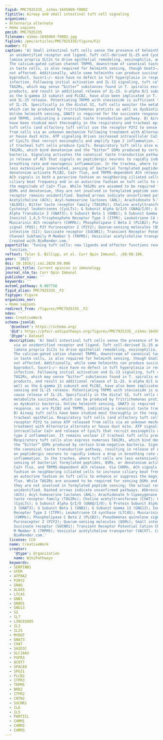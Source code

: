 ```yaml
---
figid: PMC7925335__nihms-1645069-f0002
figtitle: Airway and small intestinal tuft cell signaling
organisms:
- Alternaria alternata
- Homo sapiens
pmcid: PMC7925335
filename: nihms-1645069-f0002.jpg
figlink: /pmc/articles/PMC7925335/figure/F2/
number: F2
caption: 'A) Small intestinal tuft cells sense the presence of helminth worms via
  an unidentified receptor and ligand. Tuft cell-derived IL-25 and CysLTs activate
  lamina propria ILC2s to drive epithelial remodeling, eosinophilia, and worm clearance.
  The calcium-gated cation channel TRPM5, downstream of canonical taste transduction
  in taste cells, is also required for helminth sensing, though Gnat3−/− mice are
  not affected. Additionally, while some helminths can produce succinate as a metabolic
  byproduct, Sucnr1−/− mice have no defect in tuft hyperplasia in response to helminth
  infection. Following initial activation and IL-13 signaling, tuft cells express
  TAS2Rs, which may sense “bitter” substances found in T. spiralis excretory-secretory
  products, and result in additional release of IL-25. G-alpha O/I subunits, as well
  as the G-gamma 13 subunit and PLCB2, have also been implicated in T. spiralis sensing
  and IL-25 release. Potentiating TRPM5 with stevioside is sufficient to cause release
  of IL-25. Specifically in the distal SI, tuft cells monitor the metabolite succinate,
  which can be produced by Tritrichomonas protists as well as dysbiotic bacteria.
  Unlike helminth sensing, GNAT3 is required for the succinate response, as are PLCB2
  and TRPM5, indicating a canonical taste transduction pathway. B) Airway tuft cells
  have been studied most thoroughly in the respiratory and tracheal epithelia. Respiratory
  tuft cells (and olfactory tuft cells) use the receptor P2Y2 to sense ATP released
  from cells via an unknown mechanism following treatment with Alternaria alternata
  or house dust mite. ATP signaling drives increased intracellular Ca2+ and release
  of CysLTs that recruit eosinophils and amplify type 2 inflammation. It remains unclear
  if tracheal tuft cells produce CysLTs. Respiratory tuft cells also express numerous
  TAS2Rs, which bind denatonium and the “bitter” QSMs produced by certain Gram-negative
  bacteria. Signaling activates the canonical taste transduction pathway, resulting
  in release of ACh that signals on peptidergic neurons to rapidly induce a drop in
  breathing rate and neurogenic inflammation. In the trachea, where tuft cells are
  less extensively innervated, sensing of bacterial formylated peptides, QSMs, or
  denatonium activate PLCB2, Ca2+ flux, and TRPM5-dependent ACh release. Via CHRMs,
  ACh signals in both a paracrine fashion on neighboring ciliated cells to increase
  ciliary beat frequency and in an autocrine fashion on tuft cells to enhance or suppress
  the magnitude of Ca2+ flux. While TAS2Rs are assumed to be required for sensing
  QSMs and denatonium, they are not involved in formylated peptide sensing; the actual
  receptor remains unidentified. Dashed arrows indicate unconfirmed pathways. Abbreviations:
  Acetylcholine (ACh); Acyl-homoserine lactones (AHL); Arachidonate 5-lipoxygenase
  (ALOX5); Bitter taste receptor family (TAS2Rs); Choline acetyltransferase (ChAT);
  Cysteinyl leukotrienes (CysLTs); G Subunit Alpha Q/I/O (GNAQ/I/O); G Protein Subunit
  Alpha Transducin 3 (GNAT3); G Subunit Beta 1 (GNB1); G Subunit Gamma 13 (GNG13);
  Inositol 1,4,5-Trisphosphate Receptor Type 3 (ITPR); Leukotriene C4 synthase (LTC4S);
  Muscarinic ACh receptors (CHRMs); Phospholipase C Beta 2 (PLCB2); Pseudomonas quinolone
  signal (PQS); P2Y Purinoceptor 2 (P2Y2); Quorum-sensing molecules (QSMs); Small
  intestine (SI); Succinate receptor (SUCNR1); Transient Receptor Potential Cation
  Channel Subfamily M Member 5 (TRPM5); Vesicular acetylcholine transporter (VAChT).
  Created with BioRender.com.'
papertitle: 'Tuning tuft cells: new ligands and effector functions reveal tissue-specific
  function.'
reftext: Tyler E. Billipp, et al. Curr Opin Immunol. ;68:98-106.
year: '2021'
doi: 10.1016/j.coi.2020.09.006
journal_title: Current opinion in immunology
journal_nlm_ta: Curr Opin Immunol
publisher_name: ''
keywords: ''
automl_pathway: 0.907756
figid_alias: PMC7925335__F2
figtype: Figure
organisms_ner:
- Homo sapiens
redirect_from: /figures/PMC7925335__F2
ndex: ''
seo: CreativeWork
schema-jsonld:
  '@context': https://schema.org/
  '@id': https://pfocr.wikipathways.org/figures/PMC7925335__nihms-1645069-f0002.html
  '@type': Dataset
  description: 'A) Small intestinal tuft cells sense the presence of helminth worms
    via an unidentified receptor and ligand. Tuft cell-derived IL-25 and CysLTs activate
    lamina propria ILC2s to drive epithelial remodeling, eosinophilia, and worm clearance.
    The calcium-gated cation channel TRPM5, downstream of canonical taste transduction
    in taste cells, is also required for helminth sensing, though Gnat3−/− mice are
    not affected. Additionally, while some helminths can produce succinate as a metabolic
    byproduct, Sucnr1−/− mice have no defect in tuft hyperplasia in response to helminth
    infection. Following initial activation and IL-13 signaling, tuft cells express
    TAS2Rs, which may sense “bitter” substances found in T. spiralis excretory-secretory
    products, and result in additional release of IL-25. G-alpha O/I subunits, as
    well as the G-gamma 13 subunit and PLCB2, have also been implicated in T. spiralis
    sensing and IL-25 release. Potentiating TRPM5 with stevioside is sufficient to
    cause release of IL-25. Specifically in the distal SI, tuft cells monitor the
    metabolite succinate, which can be produced by Tritrichomonas protists as well
    as dysbiotic bacteria. Unlike helminth sensing, GNAT3 is required for the succinate
    response, as are PLCB2 and TRPM5, indicating a canonical taste transduction pathway.
    B) Airway tuft cells have been studied most thoroughly in the respiratory and
    tracheal epithelia. Respiratory tuft cells (and olfactory tuft cells) use the
    receptor P2Y2 to sense ATP released from cells via an unknown mechanism following
    treatment with Alternaria alternata or house dust mite. ATP signaling drives increased
    intracellular Ca2+ and release of CysLTs that recruit eosinophils and amplify
    type 2 inflammation. It remains unclear if tracheal tuft cells produce CysLTs.
    Respiratory tuft cells also express numerous TAS2Rs, which bind denatonium and
    the “bitter” QSMs produced by certain Gram-negative bacteria. Signaling activates
    the canonical taste transduction pathway, resulting in release of ACh that signals
    on peptidergic neurons to rapidly induce a drop in breathing rate and neurogenic
    inflammation. In the trachea, where tuft cells are less extensively innervated,
    sensing of bacterial formylated peptides, QSMs, or denatonium activate PLCB2,
    Ca2+ flux, and TRPM5-dependent ACh release. Via CHRMs, ACh signals in both a paracrine
    fashion on neighboring ciliated cells to increase ciliary beat frequency and in
    an autocrine fashion on tuft cells to enhance or suppress the magnitude of Ca2+
    flux. While TAS2Rs are assumed to be required for sensing QSMs and denatonium,
    they are not involved in formylated peptide sensing; the actual receptor remains
    unidentified. Dashed arrows indicate unconfirmed pathways. Abbreviations: Acetylcholine
    (ACh); Acyl-homoserine lactones (AHL); Arachidonate 5-lipoxygenase (ALOX5); Bitter
    taste receptor family (TAS2Rs); Choline acetyltransferase (ChAT); Cysteinyl leukotrienes
    (CysLTs); G Subunit Alpha Q/I/O (GNAQ/I/O); G Protein Subunit Alpha Transducin
    3 (GNAT3); G Subunit Beta 1 (GNB1); G Subunit Gamma 13 (GNG13); Inositol 1,4,5-Trisphosphate
    Receptor Type 3 (ITPR); Leukotriene C4 synthase (LTC4S); Muscarinic ACh receptors
    (CHRMs); Phospholipase C Beta 2 (PLCB2); Pseudomonas quinolone signal (PQS); P2Y
    Purinoceptor 2 (P2Y2); Quorum-sensing molecules (QSMs); Small intestine (SI);
    Succinate receptor (SUCNR1); Transient Receptor Potential Cation Channel Subfamily
    M Member 5 (TRPM5); Vesicular acetylcholine transporter (VAChT). Created with
    BioRender.com.'
  license: CC0
  name: CreativeWork
  creator:
    '@type': Organization
    name: WikiPathways
  keywords:
  - SERPINB1
  - GFER
  - ATP8A2
  - P2RY2
  - GNAQ
  - ALOX5
  - LTC4S
  - GNB1
  - GNAO1
  - GNG13
  - SI
  - IL7
  - LINC02605
  - IL3
  - IL25
  - MYDGF
  - GNAT3
  - CHAT
  - SH2D3C
  - SLC18A3
  - FGFR3
  - ACOT7
  - SPACA9
  - SPG21
  - PLCB2
  - ITPR3
  - TRPM5
  - BRD2
  - ITPR2
  - CNTN2
  - SUCNR1
  - IL6
  - IL5
  - PARTICL
  - CHRM1
  - CHRM2
  - CHRM3
---
```

